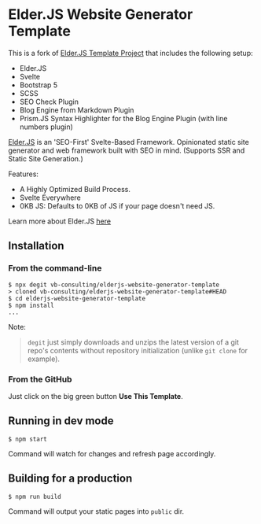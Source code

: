 # Elder.JS Website Generator Template

This is a fork of [Elder.JS Template Project](https://github.com/Elderjs/template) that includes the following setup:

- Elder.JS
- Svelte
- Bootstrap 5
- SCSS
- SEO Check Plugin
- Blog Engine from Markdown Plugin
- Prism.JS Syntax Highlighter for the Blog Engine Plugin (with line numbers plugin)

[Elder.JS](https://elderguide.com/tech/elderjs/) is an 'SEO-First' Svelte-Based Framework. Opinionated static site generator and web framework built with SEO in mind. (Supports SSR and Static Site Generation.)

Features:

- A Highly Optimized Build Process.
- Svelte Everywhere
- 0KB JS: Defaults to 0KB of JS if your page doesn't need JS.

Learn more about Elder.JS [here](https://elderguide.com/tech/elderjs/)

## Installation

### From the command-line

```
$ npx degit vb-consulting/elderjs-website-generator-template
> cloned vb-consulting/elderjs-website-generator-template#HEAD
$ cd elderjs-website-generator-template
$ npm install
...
```

Note: 
> `degit` just simply downloads and unzips the latest version of a git repo's contents without repository initialization (unlike `git clone` for example).

### From the GitHub

Just click on the big green button **Use This Template**.

## Running in dev mode

```
$ npm start
```

Command will watch for changes and refresh page accordingly.

## Building for a production

```
$ npm run build
```

Command will output your static pages into `public` dir.

